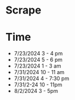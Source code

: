 # Scrape

# Time 
 - 7/23/2024 3 - 4 pm
 - 7/23/2024 5 - 6 pm
 - 7/23/2024 1 - 3 am
 - 7/31/2024 10 - 11 am
 - 7/31/2024 4 - 7:30 pm 
 - 7/31/2-24 10 - 11pm
 - 8/2/2024 3 - 5pm
